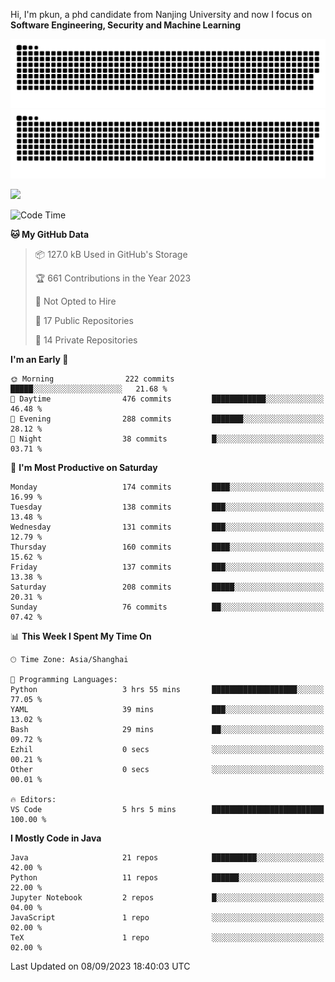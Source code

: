 Hi, I'm pkun, a phd candidate from Nanjing University and now I focus on **Software Engineering, Security and Machine Learning**

![GitHub Snake Light](https://github.com/pppppkun/pppppkun/blob/output/github-snake.svg#gh-light-mode-only)
![GitHub Snake dark](https://github.com/pppppkun/pppppkun/blob/output/github-snake-dark.svg#gh-dark-mode-only)

![](https://komarev.com/ghpvc/?username=pppppkun)
<!--START_SECTION:waka-->
![Code Time](http://img.shields.io/badge/Code%20Time-1%2C911%20hrs%2054%20mins-blue)

**🐱 My GitHub Data** 

> 📦 127.0 kB Used in GitHub's Storage 
 > 
> 🏆 661 Contributions in the Year 2023
 > 
> 🚫 Not Opted to Hire
 > 
> 📜 17 Public Repositories 
 > 
> 🔑 14 Private Repositories 
 > 
**I'm an Early 🐤** 

```text
🌞 Morning                222 commits         █████░░░░░░░░░░░░░░░░░░░░   21.68 % 
🌆 Daytime                476 commits         ████████████░░░░░░░░░░░░░   46.48 % 
🌃 Evening                288 commits         ███████░░░░░░░░░░░░░░░░░░   28.12 % 
🌙 Night                  38 commits          █░░░░░░░░░░░░░░░░░░░░░░░░   03.71 % 
```
📅 **I'm Most Productive on Saturday** 

```text
Monday                   174 commits         ████░░░░░░░░░░░░░░░░░░░░░   16.99 % 
Tuesday                  138 commits         ███░░░░░░░░░░░░░░░░░░░░░░   13.48 % 
Wednesday                131 commits         ███░░░░░░░░░░░░░░░░░░░░░░   12.79 % 
Thursday                 160 commits         ████░░░░░░░░░░░░░░░░░░░░░   15.62 % 
Friday                   137 commits         ███░░░░░░░░░░░░░░░░░░░░░░   13.38 % 
Saturday                 208 commits         █████░░░░░░░░░░░░░░░░░░░░   20.31 % 
Sunday                   76 commits          ██░░░░░░░░░░░░░░░░░░░░░░░   07.42 % 
```


📊 **This Week I Spent My Time On** 

```text
🕑︎ Time Zone: Asia/Shanghai

💬 Programming Languages: 
Python                   3 hrs 55 mins       ███████████████████░░░░░░   77.05 % 
YAML                     39 mins             ███░░░░░░░░░░░░░░░░░░░░░░   13.02 % 
Bash                     29 mins             ██░░░░░░░░░░░░░░░░░░░░░░░   09.72 % 
Ezhil                    0 secs              ░░░░░░░░░░░░░░░░░░░░░░░░░   00.21 % 
Other                    0 secs              ░░░░░░░░░░░░░░░░░░░░░░░░░   00.01 % 

🔥 Editors: 
VS Code                  5 hrs 5 mins        █████████████████████████   100.00 % 
```

**I Mostly Code in Java** 

```text
Java                     21 repos            ██████████░░░░░░░░░░░░░░░   42.00 % 
Python                   11 repos            ██████░░░░░░░░░░░░░░░░░░░   22.00 % 
Jupyter Notebook         2 repos             █░░░░░░░░░░░░░░░░░░░░░░░░   04.00 % 
JavaScript               1 repo              ░░░░░░░░░░░░░░░░░░░░░░░░░   02.00 % 
TeX                      1 repo              ░░░░░░░░░░░░░░░░░░░░░░░░░   02.00 % 
```




 Last Updated on 08/09/2023 18:40:03 UTC
<!--END_SECTION:waka-->
